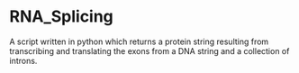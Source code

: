 # RNA_Splicing
A script written in python which returns a protein string resulting from transcribing and translating the exons from a DNA string and a collection of introns. 
